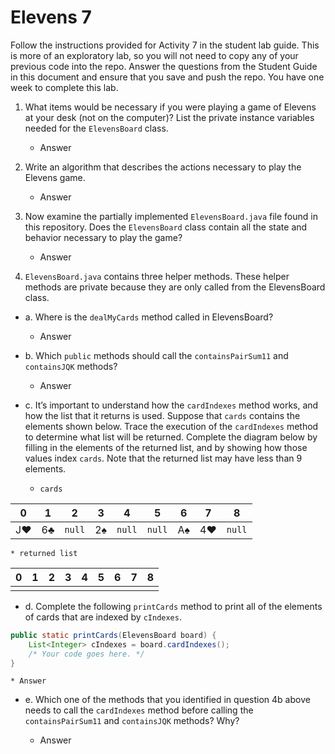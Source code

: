 # Elevens 7

Follow the instructions provided for Activity 7 in the student lab guide. This is more of an exploratory lab, so you will not need to copy any of your previous code into the repo. Answer the questions from the Student Guide in this document and ensure that you save and push the repo. You have one week to complete this lab.

1. What items would be necessary if you were playing a game of Elevens at your desk (not on the computer)? List the private instance variables needed for the `ElevensBoard` class.

    * Answer

2. Write an algorithm that describes the actions necessary to play the Elevens game.

    * Answer

3. Now examine the partially implemented `ElevensBoard.java` file found in this repository. Does the `ElevensBoard` class contain all the state and behavior necessary to play the game?

    * Answer

4. `ElevensBoard.java` contains three helper methods. These helper methods are private because they are only called from the ElevensBoard class.

  * a. Where is the `dealMyCards` method called in ElevensBoard?

      * Answer

  * b. Which `public` methods should call the `containsPairSum11` and `containsJQK` methods?

      * Answer

  * c. It’s important to understand how the `cardIndexes` method works, and how the list that it returns is used. Suppose that `cards` contains the elements shown below. Trace the execution of the `cardIndexes` method to determine what list will be returned. Complete the diagram below by filling in the elements of the returned list, and by showing how those values index `cards`. Note that the returned list may have less than 9 elements.

    * `cards`

| 0  | 1  |  2   | 3  |  4   |  5   | 6  | 7  |  8   |
|:--:|:--:|:----:|:--:|:----:|:----:|:--:|:--:|:----:|
| J♥ | 6♣ |`null`| 2♠ |`null`|`null`| A♠ | 4♥ |`null`|

   
    * returned list

| 0  | 1  | 2  | 3  | 4  | 5  | 6  | 7  | 8  |
|:--:|:--:|:--:|:--:|:--:|:--:|:--:|:--:|:--:|
|    |    |    |    |    |    |    |    |    |

  * d. Complete the following `printCards` method to print all of the elements of cards that are indexed by `cIndexes`.
```java
public static printCards(ElevensBoard board) {
    List<Integer> cIndexes = board.cardIndexes();
    /* Your code goes here. */
}
```

    * Answer

  * e. Which one of the methods that you identified in question 4b above needs to call the `cardIndexes` method before calling the `containsPairSum11` and `containsJQK` methods? Why?

      * Answer
